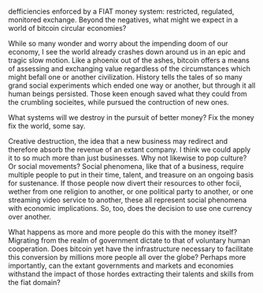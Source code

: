 defficiencies enforced by a FIAT money system: restricted, regulated,
monitored exchange. Beyond the negatives, what might we expect in a
world of bitcoin circular economies?

While so many wonder and worry about the impending doom of our economy,
I see the world already crashes down around us in an epic and tragic
slow motion. Like a phoenix out of the ashes, bitcoin offers a means of
assessing and exchanging value regardless of the circumstances which
might befall one or another civilization. History tells the tales of so
many grand social experiments which ended one way or another, but
through it all human beings persisted. Those keen enough saved what they
could from the crumbling socieites, while pursued the contruction of new
ones.

What systems will we destroy in the pursuit of better money? Fix the
money fix the world, some say.

Creative destruction, the idea that a new business may redirect and
therefore absorb the revenue of an extant company. I think we could
apply it to so much more than just businesses. Why not likewise to pop
culture? Or social movements? Social phenomena, like that of a business,
require multiple people to put in their time, talent, and treasure on an
ongoing basis for sustenance. If those people now divert their resources
to other focii, wether from one religion to another, or one political
party to another, or one streaming video service to another, these all
represent social phenomena with economic implications. So, too, does the
decision to use one currency over another.

What happens as more and more people do this with the money itself?
Migrating from the realm of government dictate to that of voluntary
human cooperation. Does bitcoin yet have the infrastructure necessary to
facilitate this conversion by millions more people all over the globe?
Perhaps more importantly, can the extant governments and markets and
economies withstand the impact of those hordes extracting their talents
and skills from the fiat domain?


